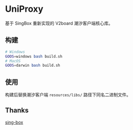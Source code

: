 # UniProxy
基于 SingBox 重新实现的 V2board 潮汐客户端核心库。

## 构建
``` bash
# Windows
GOOS=windows bash build.sh
# MacOS
GOOS=darwin bash build.sh
```
## 使用
构建后替换潮汐客户端 `resources/libs/` 路径下同名二进制文件。

## Thanks
[sing-box](https://github.com/SagerNet/sing-box)

